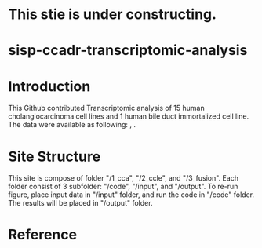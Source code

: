 # This stie is under constructing.
# sisp-ccadr-transcriptomic-analysis
# Introduction
This Github contributed Transcriptomic analysis of 15 human cholangiocarcinoma cell lines and 1 human bile duct immortalized cell line. The data were available as following: <GEO>, <SRA>.

# Site Structure 
This site is compose of folder "/1_cca", "/2_ccle", and "/3_fusion". Each folder consist of 3 subfolder: "/code", "/input", and "/output". To re-run figure, place input data in "/input" folder, and run the code in "/code" folder. The results will be placed in "/output" folder. 

# Reference
<REF>
